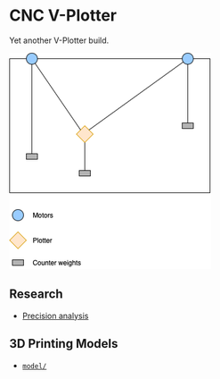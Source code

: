 # CNC V-Plotter

Yet another V-Plotter build.

![V-shape plotter](./image/simple_diagram.drawio.png)

## Research

- [Precision analysis](./polar_precision.ipynb)

## 3D Printing Models

- [`model/`](./model/)

